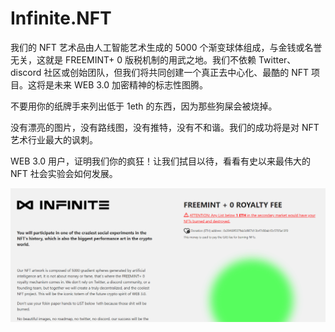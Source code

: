 # Infinite.NFT

我们的 NFT 艺术品由人工智能艺术生成的 5000 个渐变球体组成，与金钱或名誉无关，这就是 FREEMINT+ 0 版税机制的用武之地。我们不依赖 Twitter、discord 社区或创始团队，但我们将共同创建一个真正去中心化、最酷的 NFT 项目。这将是未来 WEB 3.0 加密精神的标志性图腾。

不要用你的纸牌手来列出低于 1eth 的东西，因为那些狗屎会被烧掉。

没有漂亮的图片，没有路线图，没有推特，没有不和谐。我们的成功将是对 NFT 艺术行业最大的讽刺。

WEB 3.0 用户，证明我们你的疯狂！让我们拭目以待，看看有史以来最伟大的 NFT 社会实验会如何发展。

![nft](01.png)




